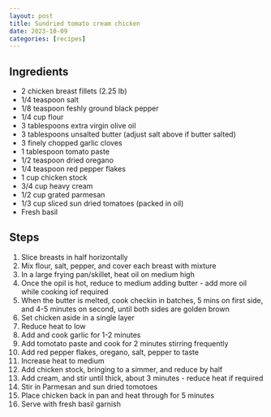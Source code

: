 ```yaml
---
layout: post
title: Sundried tomato cream chicken
date: 2023-10-09
categories: [recipes]
---
```


## Ingredients

* 2 chicken breast fillets (2.25 lb)
* 1/4 teaspoon salt
* 1/8 teaspoon feshly ground black pepper
* 1/4 cup flour
* 3 tablespoons extra virgin olive oil
* 3 tablespoons unsalted butter (adjust salt above if butter salted)
* 3 finely chopped garlic cloves
* 1 tablespoon tomato paste
* 1/2 teaspoon dried oregano
* 1/4 teaspoon red pepper flakes
* 1 cup chicken stock
* 3/4 cup heavy cream
* 1/2 cup grated parmesan
* 1/3 cup sliced sun dried tomatoes (packed in oil)
* Fresh basil

## Steps

1. Slice breasts in half horizontally
1. Mix flour, salt, pepper, and cover each breast with mixture
1. In a large frying pan/skillet, heat oil on medium high
1. Once the opil is hot, reduce to medium adding butter - add more oil while cooking iof required
1. When the butter is melted, cook checkin in batches, 5 mins on first side, and 4-5 minutes on second, until both sides are golden brown
1. Set chicken aside in a single layer
1. Reduce heat to low
1. Add and cook garlic for 1-2 minutes
1. Add tomotato paste and cook for 2 minutes stirring frequently
1. Add red pepper flakes, oregano, salt, pepper to taste
1. Increase heat to medium
1. Add chicken stock, bringing to a simmer, and reduce by half
1. Add cream, and stir until thick, about 3 minutes - reduce heat if required
1. Stir in Parmesan and sun dried tomotoes
1. Place chicken back in pan and heat through for 5 minutes
1. Serve with fresh basil garnish
